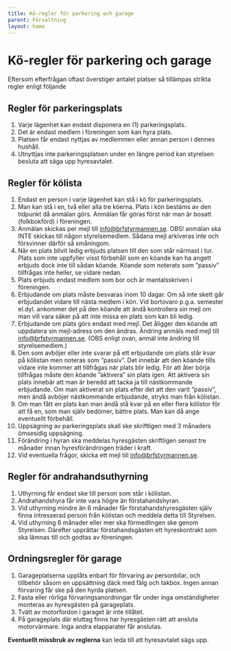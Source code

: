 ```yaml
---
title: Kö-regler för parkering och garage
parent: Förvaltning
layout: home
---
```


# Kö-regler för parkering och garage

Eftersom efterfrågan oftast överstiger antalet platser så tillämpas strikta regler enligt följande

## Regler för parkeringsplats

1. Varje lägenhet kan endast disponera en (1) parkeringsplats.
2. Det är endast medlem i föreningen som kan hyra plats.
3. Platsen får endast nyttjas av medlemmen eller annan person i dennes hushåll.
4. Utnyttjas inte parkeringsplatsen under en längre period kan styrelsen besluta att säga upp hyresavtalet.

## Regler för kölista

1. Endast en person i varje lägenhet kan stå i kö för parkeringsplats.
2. Man kan stå i en, två eller alla tre köerna. Plats i kön bestäms av den tidpunkt då anmälan görs. Anmälan får göras först när man är bosatt (folkbokförd) i föreningen.
3. Anmälan skickas per mejl till [info@brfstyrmannen.se](mailto:info@brfstyrmannen.se). OBS! anmälan ska INTE skickas till någon styrelsemedlem. Sådana mejl arkiveras inte och försvinner därför så småningom.
4. När en plats blivit ledig erbjuds platsen till den som står närmast i tur. Plats som inte uppfyller visst förbehåll som en köande kan ha angett erbjuds dock inte till sådan köande. Köande som noterats som ”passiv” tillfrågas inte heller, se vidare nedan.
5. Plats erbjuds endast medlem som bor och är mantalsskriven i föreningen.
6. Erbjudande om plats måste besvaras inom 10 dagar. Om så inte skett går erbjudandet vidare till nästa medlem i kön. Vid bortovaro p.g.a. semester el.dyl. ankommer det på den köande att ändå kontrollera sin mejl om man vill vara säker på att inte missa en plats som kan bli ledig.
7. Erbjudande om plats görs endast med mejl. Det åligger den köande att uppdatera sin mejl-adress om den ändras. Ändring anmäls med mejl till [info@brfstyrmannen.se](mailto:info@brfstyrmannen.se). (OBS enligt ovan, anmäl inte ändring till styrelsemedlem.)
8. Den som avböjer eller inte svarar på ett erbjudande om plats står kvar på kölistan men noteras som ”passiv”. Det innebär att den köande tills vidare inte kommer att tillfrågas när plats blir ledig. För att åter börja tillfrågas måste den köande ”aktivera” sin plats igen. Att aktivera sin plats innebär att man är beredd att tacka ja till nästkommande erbjudande. Om man aktiverat sin plats efter det att den varit ”passiv”, men ändå avböjer nästkommande erbjudande, stryks man från kölistan.
9. Om man fått en plats kan man ändå stå kvar på en eller flera kölistor för att få en, som man själv bedömer, bättre plats. Man kan då ange eventuellt förbehåll.
10. Uppsägning av parkeringsplats skall ske skriftligen med 3 månaders ömsesidig uppsägning.
11. Förändring i hyran ska meddelas hyresgästen skriftligen senast tre månader innan hyresförändringen träder i kraft.
12. Vid eventuella frågor, skicka ett mejl till [info@brfstyrmannen.se](mailto:info@brfstyrmannen.se).

## Regler för andrahandsuthyrning

1. Uthyrning får endast ske till person som står i kölistan.
2. Andrahandshyra får inte vara högre än förstahandshyran.
3. Vid uthyrning mindre än 6 månader får förstahandshyresgästen själv finna intresserad person från kölistan och meddela detta till Styrelsen.
4. Vid uthyrning 6 månader eller mer ska förmedlingen ske genom Styrelsen. Därefter upprättar förstahandsgästen  ett hyreskontrakt som ska lämnas till och godtas av föreningen.

## Ordningsregler för garage

1. Garageplatserna upplåts enbart för förvaring av personbilar, och tillbehör såsom en uppsättning däck med fälg och takbox. Ingen annan förvaring får ske på den hyrda platsen.
2. Fasta eller rörliga förvaringsanordningar får under inga omständigheter monteras av hyresgästen på garageplats.
3. Tvätt av motorfordon i garaget är inte tillåtet.
4. På garageplats där eluttag finns har hyresgästen rätt att ansluta motorvärmare. Inga andra elapparater får anslutas.

**Eventuellt missbruk av reglerna** kan leda till att hyresavtalet sägs upp.